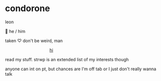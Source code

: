 # condorone


leon

🐾 he / him 

taken ♡ don't be weird, man

⠀⠀ ⠀ ⠀⠀⠀ ⠀⠀ ⠀ ⠀⠀⠀
[hi]([image-url]([https://www.picmix.com/pic/wesker-good-morning-12075361)](https://img1.picmix.com/output/pic/normal/1/6/3/5/12075361_edc25.gif))


read my stuff. strwp is an extended list of my interests though 

anyone can int on pt, but chances are I'm off tab or I just don't really wanna talk 
